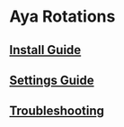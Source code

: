 # Aya Rotations
## [Install Guide](https://github.com/AyaProfiles/Addons/wiki/Installation)
## [Settings Guide](https://github.com/AyaProfiles/Addons/wiki/Settings)
## [Troubleshooting](https://github.com/AyaProfiles/Addons/wiki/Troubleshooting)
